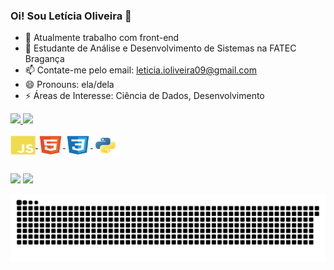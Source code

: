 ### Oi! Sou Letícia Oliveira 👋

- 🔭 Atualmente trabalho com front-end 
- 🌱 Estudante de Análise e Desenvolvimento de Sistemas na FATEC Bragança
- 📫 Contate-me pelo email: leticia.ioliveira09@gmail.com
- 😄 Pronouns: ela/dela
- ⚡ Áreas de Interesse: Ciência de Dados, Desenvolvimento

<div class="justify-content-center container">
  <a href="https://github.com/Lele01323">
  <img height="180em" src="https://github-readme-stats.vercel.app/api?username=Lele01323&show_icons=true&theme=dracula&include_all_commits=true&count_private=true"/>
  <img height="180em" src="https://github-readme-stats.vercel.app/api/top-langs/?username=Lele01323&layout=compact&langs_count=7&theme=dracula"/>
</div>
  
<div style="display: inline_block"><br>
  <img align="center" alt="Lele-Js" height="30" width="40" src="https://raw.githubusercontent.com/devicons/devicon/master/icons/javascript/javascript-plain.svg">
  <img align="center" alt="Lele-HTML" height="30" width="40" src="https://raw.githubusercontent.com/devicons/devicon/master/icons/html5/html5-original.svg">
  <img align="center" alt="Lele-CSS" height="30" width="40" src="https://raw.githubusercontent.com/devicons/devicon/master/icons/css3/css3-original.svg">
  <img align="center" alt="Lele-Python" height="30" width="40" src="https://raw.githubusercontent.com/devicons/devicon/master/icons/python/python-original.svg">
</div>  
  
 ## 
  
<div> 
  <a href = "mailto:leticia.ioliveira09@gmail.com"><img src="https://img.shields.io/badge/-Gmail-%23333?style=for-the-badge&logo=gmail&logoColor=white" target="_blank"></a>
  <a href="https://www.linkedin.com/in/letícia-oliveira-822444188/" target="_blank"><img src="https://img.shields.io/badge/-LinkedIn-%230077B5?style=for-the-badge&logo=linkedin&logoColor=white" target="_blank"></a> 
 
  ![Snake animation](https://github.com/Lele01323/Lele01323/blob/output/github-contribution-grid-snake.svg)
</div>  
  
